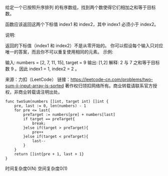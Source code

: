 给定一个已按照升序排列 的有序数组，找到两个数使得它们相加之和等于目标数。

函数应该返回这两个下标值 index1 和 index2，其中 index1 必须小于 index2。

说明:

返回的下标值（index1 和 index2）不是从零开始的。
你可以假设每个输入只对应唯一的答案，而且你不可以重复使用相同的元素。
示例:

输入: numbers = [2, 7, 11, 15], target = 9
输出: [1,2]
解释: 2 与 7 之和等于目标数 9 。因此 index1 = 1, index2 = 2 。

来源：力扣（LeetCode）
链接：https://leetcode-cn.com/problems/two-sum-ii-input-array-is-sorted
著作权归领扣网络所有。商业转载请联系官方授权，非商业转载请注明出处。

```golang
func twoSum(numbers []int, target int) []int {
    pre, last := 0, len(numbers) - 1
    for pre <= last{
        preTarget := numbers[pre] + numbers[last]
        if target == preTarget{
            break;
        }else if(target > preTarget){
            pre++
        }else if(target < preTarget){
            last--
        }
    }
    return []int{pre + 1, last + 1}
}
```
时间复杂度0(N)
空间复杂度0(1)
